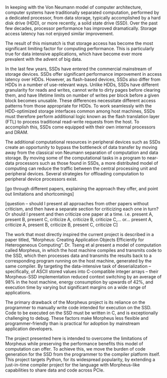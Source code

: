 	
In keeping with the Von Neumann model of computer architecture, computer systems have traditionally separated computation, performed by a dedicated processor, from data storage, typically accomplished by a hard disk drive (HDD), or more recently, a solid state drive (SSD). Over the past few decades, processor performance has improved dramatically. Storage access latency has not enjoyed similar improvement.

The result of this mismatch is that storage access has become the most significant limiting factor for computing performance. This is particularly true for data intensive applications, which have become ever more prevalent with the advent of big data.

In the last few years, SSDs have entered the commercial mainstream of storage devices. SSDs offer significant performance improvement in access latency over HDDs. However, as flash-based devices, SSDs also differ from HDDs in a number of use-relevant ways. Unlike HDDs, SSDs have different granularity for reads and writes, cannot write to dirty pages before clearing them, and have lifetime limits on number of writes per block before a given block becomes unusable. These differences necessitate different access patterns from those appropriate for HDDs. To work seamlessly with the HDD-optimized storage interfaces common among host machines, SSDs must therefore perform additional logic known as the flash translation layer (FTL) to process traditional read-write requests from the host. To accomplish this, SSDs come equipped with their own internal processors and DRAM.

The additional computational resources in peripheral devices such as SSDs create an opportunity to bypass the bottleneck of data transfer by moving away from the classical von Neumann separation of computation and data storage. By moving some of the computational tasks in a program to near-data processors such as those found in SSDs, a more distributed model of computing can reduce the traffic between the central processing unit and peripheral devices. Several strategies for offloading computation to peripheral device processors exist.

[go through different papers, explaining the approach they offer, and point out limitations and shortcomings]

[question – should I present all approaches from other papers without criticism, and then have a separate section for criticizing each one in turn? Or should I present and then criticize one paper at a time. i.e. present A, present B, present C, criticize A, criticize B, criticize C,… or… present A, criticize A, present B, criticize B, present C, criticize C]

The work that most directly inspired the current project is described in a paper titled, “Morpheus: Creating Application Objects Efficiently for Heterogeneous Computing”. Dr. Tseng et al present a model of computation called Morpheus, in which the host machine compiles and transmits code to the SSD, which then processes data and transmits the results back to a corresponding program running on the host machine, generated by the same compiler. By targeting the data-intensive task of deserialization – specifically, of ASCII stored values into C-compatible integer arrays – their Morpheus-SSD implementation reduced context switching by an average of 98% in the host machine, energy consumption by upwards of 42%, and execution time by varying but significant margins on a wide range of applications.

The primary drawback of the Morpheus project is its reliance on the programmer to manually write code intended for execution on the SSD. Code to be executed on the SSD must be written in C, and is exceptionally challenging to debug. These factors make Morpheus less flexible and programmer-friendly than is practical for adoption by mainstream application developers.

The project presented here is intended to overcome the limitations of Morpheus while preserving the performance benefits this model of computation can offer. To achieve this, we move the burden of code generation for the SSD from the programmer to the compiler platform itself. This project targets Python, for its widespread popularity, by extending a just-in-time compiler project for the language with Morpheus-like capabilities to share data and code across PCIe. 





